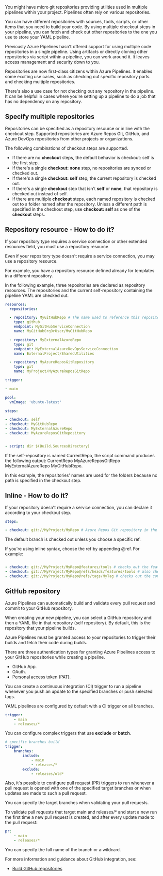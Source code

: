 You might have micro git repositories providing utilities used in multiple pipelines within your project. Pipelines often rely on various repositories.

You can have different repositories with sources, tools, scripts, or other items that you need to build your code. By using multiple checkout steps in your pipeline, you can fetch and check out other repositories to the one you use to store your YAML pipeline.

Previously Azure Pipelines hasn't offered support for using multiple code repositories in a single pipeline. Using artifacts or directly cloning other repositories via script within a pipeline, you can work around it. It leaves access management and security down to you.

Repositories are now first-class citizens within Azure Pipelines. It enables some exciting use cases, such as checking out specific repository parts and checking multiple repositories.

There's also a use case for not checking out any repository in the pipeline. It can be helpful in cases where you're setting up a pipeline to do a job that has no dependency on any repository.

## Specify multiple repositories

Repositories can be specified as a repository resource or in line with the checkout step. Supported repositories are Azure Repos Git, GitHub, and Azure DevOps repositories from other projects or organizations.

The following combinations of checkout steps are supported.

- If there are no **checkout** steps, the default behavior is checkout: self is the first step.
- If there's a single **checkout: none** step, no repositories are synced or checked out.
- If there's a single **checkout: self** step, the current repository is checked out.
- If there's a single **checkout** step that isn't **self** or **none**, that repository is checked out instead of self.
- If there are multiple **checkout** steps, each named repository is checked out to a folder named after the repository. Unless a different path is specified in the checkout step, use **checkout: self** as one of the **checkout** steps.

## Repository resource - How to do it?

If your repository type requires a service connection or other extended resources field, you must use a repository resource.

Even if your repository type doesn't require a service connection, you may use a repository resource.

For example, you have a repository resource defined already for templates in a different repository.

In the following example, three repositories are declared as repository resources. The repositories and the current self-repository containing the pipeline YAML are checked out.

```YAML
resources:
  repositories:

  - repository: MyGitHubRepo # The name used to reference this repository in the checkout step.
    type: github
    endpoint: MyGitHubServiceConnection
    name: MyGitHubOrgOrUser/MyGitHubRepo

  - repository: MyExternalAzureRepo
    type: git
    endpoint: MyExternalAzureDevOpsServiceConnection
    name: ExternalProject/SharedUtilities

  - repository: MyAzureReposGitRepository
    type: git
    name: MyProject/MyAzureReposGitRepo

trigger:

- main

pool:
  vmImage: 'ubuntu-latest'

steps:

- checkout: self
- checkout: MyGitHubRepo
- checkout: MyExternalAzureRepo
- checkout: MyAzureReposGitRepository


- script: dir $(Build.SourcesDirectory)

```

If the self-repository is named CurrentRepo, the script command produces the following output: CurrentRepo MyAzureReposGitRepo MyExternalAzureRepo MyGitHubRepo.

In this example, the repositories' names are used for the folders because no path is specified in the checkout step.

## Inline - How to do it?

If your repository doesn't require a service connection, you can declare it according to your checkout step.

```YAML
steps:

- checkout: git://MyProject/MyRepo # Azure Repos Git repository in the same organization

```

The default branch is checked out unless you choose a specific ref.

If you're using inline syntax, choose the ref by appending @ref. For example:

```YAML

- checkout: git://MyProject/MyRepo@features/tools # checks out the features/tools branch
- checkout: git://MyProject/MyRepo@refs/heads/features/tools # also checks out the features/tools branch.
- checkout: git://MyProject/MyRepo@refs/tags/MyTag # checks out the commit referenced by MyTag.

```

## GitHub repository

Azure Pipelines can automatically build and validate every pull request and commit to your GitHub repository.

When creating your new pipeline, you can select a GitHub repository and then a YAML file in that repository (self repository). By default, this is the repository that your pipeline builds.

Azure Pipelines must be granted access to your repositories to trigger their builds and fetch their code during builds.

There are three authentication types for granting Azure Pipelines access to your GitHub repositories while creating a pipeline.

- GitHub App.
- OAuth.
- Personal access token (PAT).

You can create a continuous integration (CI) trigger to run a pipeline whenever you push an update to the specified branches or push selected tags.

YAML pipelines are configured by default with a CI trigger on all branches.

```YAML
trigger:
    - main
    - releases/*

```

You can configure complex triggers that use **exclude** or **batch**.

```YAML
# specific branches build
trigger:
    branches:
        include:
            - main
            - releases/*
        exclude:
            - releases/old*

```

Also, it's possible to configure pull request (PR) triggers to run whenever a pull request is opened with one of the specified target branches or when updates are made to such a pull request.

You can specify the target branches when validating your pull requests.

To validate pull requests that target main and releases/\* and start a new run the first time a new pull request is created, and after every update made to the pull request:

```YAML
pr:
    - main
    - releases/*
```

You can specify the full name of the branch or a wildcard.

For more information and guidance about GitHub integration, see:

- [Build GitHub repositories](/azure/devops/pipelines/repos/github).
